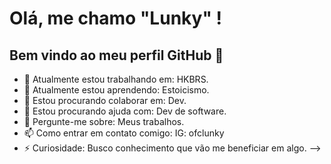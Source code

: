 # Olá, me chamo "Lunky" ! 
## Bem vindo ao meu perfil GitHub 👾
- 🔭 Atualmente estou trabalhando em: HKBRS. 
- 🌱 Atualmente estou aprendendo: Estoicismo.
- 👯 Estou procurando colaborar em: Dev.
- 🤔 Estou procurando ajuda com: Dev de software.
- 💬 Pergunte-me sobre: Meus trabalhos.
- 📫 Como entrar em contato comigo: IG: ofclunky
- ⚡ Curiosidade: Busco conhecimento que vão me beneficiar em algo.
-->

